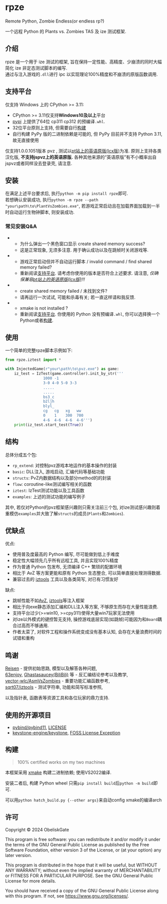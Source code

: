 # rpze

Remote Python, Zombie Endless(or endless rp?)

一个远程 Python 的 Plants vs. Zombies TAS 及 ize 测试框架.

## 介绍

rpze 是一个用于 ize 测试的框架, 旨在保持一定性能、高精度、少崩溃的同时大幅简化 ize 非定态测试脚本的编写.  
通过与注入游戏的`.dll`进行 ipc 以实现理论100%精度和不崩溃的原版函数调用.

## 支持平台
仅支持 Windows 上的 CPython >= 3.11:
- CPython >= 3.11仅支持**Windows10及以上**平台
- [pypi](https://pypi.org/project/rpze/) 上提供了64位 cp311 cp312 的预编译`.whl`.
- 32位平台原则上支持, 但需要自行[构建](#构建)
- 自行构建 PyPy 版的二进制依赖是可能的, 但 PyPy 目前并不支持 Python 3.11, 故无直接使用

仅支持1.0.0.1051版本 pvz , 测试以[pt站上的英语原版(lcx版)](https://pvz.tools/download/)为准. 原则上支持各类汉化版, **不支持jspvz上的英语原版.** 各种其他来源的“英语原版”有不小概率出自jspvz或者同样没去登录壳, 请注意.

## 安装
在满足上述平台要求后, 执行`python -m pip install rpze`即可.  
若想确认安装成功, 执行`python -m rpze --path "your\path\to\PlantVsZombies.exe"`, 若游戏正常启动且在加载界面加载到一半时自动运行生物钟脚本, 则安装成功.
### 常见安装Q&A
- 
    - 为什么弹出一个黑色窗口显示 create shared memory success? 
    - 这是正常现象, 无须多注意. 用于确认成功以及在跳帧时关闭游戏等.
-
    - 游戏正常启动但并不自动运行脚本 / invalid command / find shared memory failed?
    - 重新阅读[支持平台](#支持平台). 请考虑你使用的版本是否符合上述要求. 请注意, *仅确保兼容[pt站上的英语原版(lcx版)](https://pvz.tools/download/)!!!*
-
    - create shared memory failed / 未找到文件?
    - 请再运行一次试试, 可能和杀毒有关; 若一直这样请和我反馈.
-
    - xmake is not installed ?
    - 重新阅读[支持平台](#支持平台). 你使用的 Python 没有预编译`.whl`, 你可以选择换一个Python或者[构建](#构建).


## 使用
 一个简单的完整rpze脚本示例如下:
```python
from rpze.iztest import *

with InjectedGame(r"your\path\to\pvz.exe") as game:
    iz_test = IzTest(game.controller).init_by_str('''
                 1000 -1
                 3-0 4-0 5-0 3-3
                 .....
                 .....
                 bs3_c
                 b2ljh
                 blyl_
                 cg   cg   xg   ww
                 0    1    300  700
                 4-6  4-6  4-6  4-6''')
    print(iz_test.start_test(True))
```

## 结构
总体分成五个包:
- `rp_extend`: 对控制pvz游戏本地运作的基本操作的封装
- `basic`: DLL注入, 游戏启动, 汇编代码等基础功能
- `structs`: PvZ内数据结构以及部分method的的封装
- `flow`: coroutine-like测试编写相关的函数
- `iztest`: IzTest测试功能以及工具函数
- `examples`: 上述的测试功能的编写例子

其中, 若仅对Python的pvz框架感兴趣则只需关注前三个包, 对ize测试感兴趣则着重模仿`examples`并大致了解`structs`的成员(`Plants`和`Zombies`).


## 优缺点
优点:
- 使用普及度最高的 Python 编写, 尽可能做到低上手难度
- 稳定性大幅领先几乎所有远程工具, 并且实现100%精度
- 作为普通 Python 包发布, 无须编译 C++ 繁琐的配置环境
- 相比于 AvZ 等方案更能和原有 Python 生态整合, 可以简单直接处理测得数据.
- 兼容过去的 [iztools](https://github.com/sqrt07/iztools) 工具以及各类简写, 对已有习惯友好

缺点:
- 跳帧性能不如[AvZ](https://github.com/vector-wlc/AsmVsZombies), [iztools](https://github.com/sqrt07/iztools)等注入框架
- 相比于向exe静态添加汇编和DLL注入等方案, 不够原生而存在大量性能浪费.
- 支持平台过少(>=win10, >=cpy311)使得大量win7玩家无法使用
- 对ize以外模式的键控暂无支持, 操控游戏底层实现(如跳帧)可能因为和`Board`耦合过高而不够通用.
- 作者太菜了, 对软件工程和操作系统变成没有基本认知, 会存在大量浪费时间的试错和重构

## 鸣谢
[Reisen](https://github.com/alumkal) - 提供初始思路, 模型以及解答各种问题,   
[63enjoy](https://github.com/POP63enjoy), [Ghastasaucey(BiliBili)](https://space.bilibili.com/384775811) 等 - 反汇编结论参考以及教学,  
[vector-wlc/AsmVsZombies](https://github.com/vector-wlc/AsmVsZombies) - 重要功能汇编函数参考,  
[sqrt07/iztools](https://github.com/sqrt07/iztools)  -  测试字符串, 功能和简写标准参照,

以及指针表, 函数表等资源工具和各位玩家的鼎力支持.

## 使用的开源项目
- [pybind/pybind11](https://github.com/pybind/pybind11), [LICENSE](https://github.com/pybind/pybind11/blob/master/LICENSE)
- [keystone-engine/keystone](https://github.com/keystone-engine/keystone), [FOSS License Exception](https://github.com/keystone-engine/keystone/blob/master/EXCEPTIONS-CLIENT)

## 构建
> 100% certified works on my two machines

本框架采用 [xmake](https://xmake.io) 构建二进制依赖; 使用VS2022编译.

安装二者后, 构建 Python wheel 只需`pip install build`后`python -m build`即可.

可以用`python hatch_build.py {--other args}`来自动config xmake的编译arch

## 许可
Copyright © 2024 ObeliskGate

This program is free software: you can redistribute it and/or modify it under the terms of the GNU General Public License as published by the Free Software Foundation, either version 3 of the License, or (at your option) any later version.

This program is distributed in the hope that it will be useful, but WITHOUT ANY WARRANTY; without even the implied warranty of MERCHANTABILITY or FITNESS FOR A PARTICULAR PURPOSE. See the GNU General Public License for more details.

You should have received a copy of the GNU General Public License along with this program. If not, see https://www.gnu.org/licenses/.